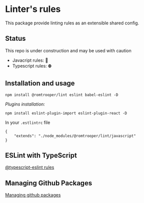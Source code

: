 # Linter's rules 

This package provide linting rules as an extensible shared config.

## Status

This repo is under construction and may be used with caution

- Javacript rules: 🚧
- Typescript rules: ⛔

## Installation and usage

```
npm install @romtrooper/lint eslint babel-eslint -D
```

_Plugins installation:_

```
npm install eslint-plugin-import eslint-plugin-react -D
```

In your `.estlintrc` file

```
{
	"extends": "./node_modules/@romtrooper/lint/javascript"
}
```


## ESLint with TypeScript

[@typescript-eslint rules](https://github.com/typescript-eslint/typescript-eslint/tree/master/packages/eslint-plugin)

## Managing Github Packages

[Managing github packages](https://dev.to/jgierer12/how-to-publish-packages-to-the-github-package-repository-4bai)



